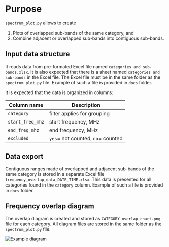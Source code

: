 # Purpose

`spectrum_plot.py` allows to create 
1. Plots of overlapped sub-bands of the same category, and 
2. Combine adjacent or overlapped sub-bands into contiguous sub-bands.

## Input data structure
It reads data from pre-formated Excel file named `categories and sub-bands.xlsx`.
It is also expected that there is a sheet named `categories and sub-bands` 
in the Excel file. The Excel file must be in the same folder as the 
`spectrum_plot.py` file. Example of such a file is provided in `docs` folder.

It is expected that the data is organized in columns:

| Column name      | Description                       |
|------------------|-----------------------------------|
| `category`       | filter applies for grouping       |
| `start_freq_mhz` | start frequency, MHz              |
| `end_freq_mhz`   | end frequency, MHz                |
| `excluded`       | `yes`= not counted, `no`= counted |


## Data export
Contiguous ranges made of overlapped and adjacent sub-bands of the same
category is stored in a separate Excel file 
`frequency_overlap_data_DATE_TIME.xlsx`. This data is presented
for all categories found in the `category` column. 
Example of such a file is provided in `docs` folder.

## Frequency overlap diagram
The overlap diagram is created and stored as 
`CATEGORY_overlap_chart.png` file for each category. 
All diagram files are stored in the same folder
as the `spectrum_plot.py` file.

![Example diagram](docs/FSS_overlap_chart.png)



 